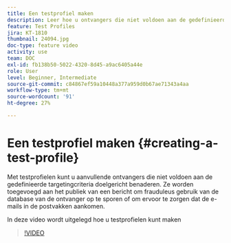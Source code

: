 ```yaml
---
title: Een testprofiel maken
description: Leer hoe u ontvangers die niet voldoen aan de gedefinieerde doelcriteria kunt aanwijzen om frauduleus gebruik van uw database voor ontvangers te detecteren of om ervoor te zorgen dat de e-mails in de Postvakken aankomen.
feature: Test Profiles
jira: KT-1810
thumbnail: 24094.jpg
doc-type: feature video
activity: use
team: DOC
exl-id: fb138b50-5022-4320-8d45-a9ac6405a44e
role: User
level: Beginner, Intermediate
source-git-commit: c84867ef59a10448a377a959d0b67ae71343a4aa
workflow-type: tm+mt
source-wordcount: '91'
ht-degree: 27%

---
```


# Een testprofiel maken {#creating-a-test-profile}

Met testprofielen kunt u aanvullende ontvangers die niet voldoen aan de gedefinieerde targetingcriteria doelgericht benaderen. Ze worden toegevoegd aan het publiek van een bericht om frauduleus gebruik van de database van de ontvanger op te sporen of om ervoor te zorgen dat de e-mails in de postvakken aankomen.

In deze video wordt uitgelegd hoe u testprofielen kunt maken

>[!VIDEO](https://video.tv.adobe.com/v/24094?quality=12&learn=on)
